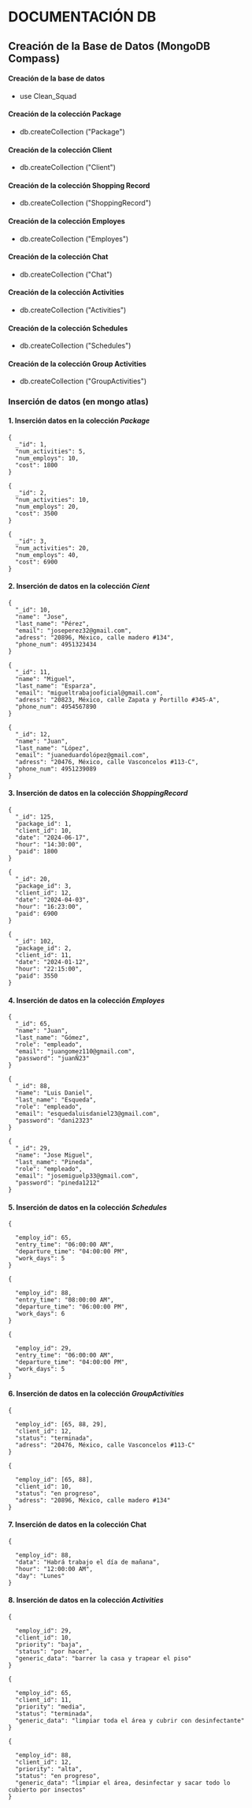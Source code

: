 # DOCUMENTACIÓN DB

## Creación de la Base de Datos (MongoDB Compass)

#### Creación de la base de datos

* use Clean_Squad
  
#### Creación de la colección Package

* db.createCollection ("Package")

#### Creación de la colección Client

* db.createCollection ("Client")

#### Creación de la colección Shopping Record

* db.createCollection ("ShoppingRecord")
  

#### Creación de la colección Employes

* db.createCollection ("Employes")
  

#### Creación de la colección Chat

* db.createCollection ("Chat")
  

#### Creación de la colección Activities

* db.createCollection ("Activities")
  

#### Creación de la colección Schedules

* db.createCollection ("Schedules")
  

#### Creación de la colección Group Activities

* db.createCollection ("GroupActivities")


### Inserción de datos (en mongo atlas)


#### 1. Inserción datos en la colección *Package*
```
{
  _"id": 1,
  "num_activities": 5,
  "num_employs": 10,
  "cost": 1800
}
```
```
{
  _"id": 2,
  "num_activities": 10,
  "num_employs": 20,
  "cost": 3500
}
```
```
{
  _"id": 3,
  "num_activities": 20,
  "num_employs": 40,
  "cost": 6900
}
```

#### 2. Inserción de datos en la colección *Cient*
```
{
  "_id": 10,
  "name": "Jose",
  "last_name": "Pérez",
  "email": "joseperez32@gmail.com",
  "adress": "20896, México, calle madero #134",
  "phone_num": 4951323434
}
```
```
{
  "_id": 11,
  "name": "Miguel",
  "last_name": "Esparza",
  "email": "migueltrabajooficial@gmail.com",
  "adress": "20823, México, calle Zapata y Portillo #345-A",
  "phone_num": 4954567890
}
```
```
{
  "_id": 12,
  "name": "Juan",
  "last_name": "López",
  "email": "juaneduardolópez@gmail.com",
  "adress": "20476, México, calle Vasconcelos #113-C",
  "phone_num": 4951239089
}
```

#### 3. Inserción de datos en la colección *ShoppingRecord*
```
{
  "_id": 125,
  "package_id": 1,
  "client_id": 10,
  "date": "2024-06-17",
  "hour": "14:30:00",
  "paid": 1800
}
```
```
{
  "_id": 20,
  "package_id": 3,
  "client_id": 12,
  "date": "2024-04-03",
  "hour": "16:23:00",
  "paid": 6900
}
```
```
{
  "_id": 102,
  "package_id": 2,
  "client_id": 11,
  "date": "2024-01-12",
  "hour": "22:15:00",
  "paid": 3550
}
```

#### 4. Inserción de datos en la colección *Employes*
```
{
  "_id": 65,
  "name": "Juan",
  "last_name": "Gómez",
  "role": "empleado",
  "email": "juangomez110@gmail.com",
  "password": "juanÑ23"
}
```
```
{
  "_id": 88,
  "name": "Luis Daniel",
  "last_name": "Esqueda",
  "role": "empleado",
  "email": "esquedaluisdaniel23@gmail.com",
  "password": "dani2323"
}
```
```
{
  "_id": 29,
  "name": "Jose Miguel",
  "last_name": "Pineda",
  "role": "empleado",
  "email": "josemiguelp33@gmail.com",
  "password": "pineda1212"
}
```

#### 5. Inserción de datos en la colección *Schedules*
```
{

  "employ_id": 65,
  "entry_time": "06:00:00 AM",
  "departure_time": "04:00:00 PM",
  "work_days": 5
}
```
```
{

  "employ_id": 88,
  "entry_time": "08:00:00 AM",
  "departure_time": "06:00:00 PM",
  "work_days": 6
}
```
```
{

  "employ_id": 29,
  "entry_time": "06:00:00 AM",
  "departure_time": "04:00:00 PM",
  "work_days": 5
}
```

#### 6. Inserción de datos en la colección *GroupActivities*
```
{

  "employ_id": [65, 88, 29],
  "client_id": 12,
  "status": "terminada",
  "adress": "20476, México, calle Vasconcelos #113-C"
}
```
```
{

  "employ_id": [65, 88],
  "client_id": 10,
  "status": "en progreso",
  "adress": "20896, México, calle madero #134"
}
```

#### 7. Inserción de datos en la colección Chat
```
{

  "employ_id": 88,
  "data": "Habrá trabajo el día de mañana",
  "hour": "12:00:00 AM",
  "day": "Lunes"
}
```

#### 8. Inserción de datos en la colección *Activities*
```
{

  "employ_id": 29,
  "client_id": 10,
  "priority": "baja",
  "status": "por hacer",
  "generic_data": "barrer la casa y trapear el piso"
}
```
```
{

  "employ_id": 65,
  "client_id": 11,
  "priority": "media",
  "status": "terminada",
  "generic_data": "limpiar toda el área y cubrir con desinfectante"
}
```
```
{

  "employ_id": 88,
  "client_id": 12,
  "priority": "alta",
  "status": "en progreso",
  "generic_data": "limpiar el área, desinfectar y sacar todo lo cubierto por insectos"
}
```
